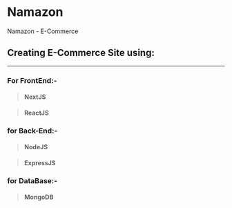 # Namazon
Namazon - E-Commerce

## Creating E-Commerce Site using:
----
### For FrontEnd:-
####
> **NextJS**
####
> **ReactJS**

### for Back-End:-
####
> **NodeJS**
####
> **ExpressJS**

### for DataBase:-
####
> **MongoDB**
